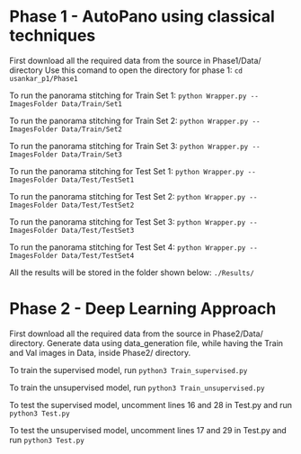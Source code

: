 # Phase 1 - AutoPano using classical techniques

First download all the required data from the source in Phase1/Data/ directory 
Use this comand to open the directory for phase 1:
`cd usankar_p1/Phase1`

To run the panorama stitching for Train Set 1:
`python Wrapper.py --ImagesFolder Data/Train/Set1`

To run the panorama stitching for Train Set 2:
`python Wrapper.py --ImagesFolder Data/Train/Set2`

To run the panorama stitching for Train Set 3:
`python Wrapper.py --ImagesFolder Data/Train/Set3`

To run the panorama stitching for Test Set 1:
`python Wrapper.py --ImagesFolder Data/Test/TestSet1`

To run the panorama stitching for Test Set 2:
`python Wrapper.py --ImagesFolder Data/Test/TestSet2`

To run the panorama stitching for Test Set 3:
`python Wrapper.py --ImagesFolder Data/Test/TestSet3`

To run the panorama stitching for Test Set 4:
`python Wrapper.py --ImagesFolder Data/Test/TestSet4`

All the results will be stored in the folder shown below:
`./Results/`





# Phase 2 - Deep Learning Approach

First download all the required data from the source in Phase2/Data/ directory. 
Generate data using data_generation file, while having the Train and Val images in Data, inside Phase2/ directory.

To train the supervised model, run `python3 Train_supervised.py`

To train the unsupervised model, run `python3 Train_unsupervised.py`

To test the supervised model, uncomment lines 16 and 28 in Test.py and run `python3 Test.py`

To test the unsupervised model, uncomment lines 17 and 29 in Test.py and run `python3 Test.py`

